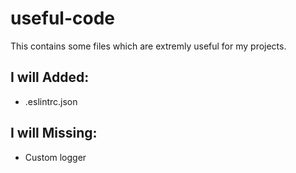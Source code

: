 # useful-code
This contains some files which are extremly useful for my projects.

## I will Added:
+ .eslintrc.json


## I will Missing:
- Custom logger

